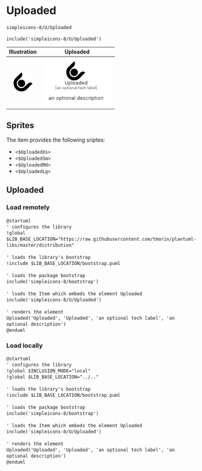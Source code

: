 # Uploaded


```text
simpleicons-8/U/Uploaded
```

```text
include('simpleicons-8/U/Uploaded')
```



| Illustration | Uploaded |
| :---: | :---: |
| ![illustration for Illustration](../../simpleicons-8/U/Uploaded.png) | ![illustration for Uploaded](../../simpleicons-8/U/Uploaded.Local.png) |



## Sprites
The item provides the following sriptes:

- `<$UploadedXs>`
- `<$UploadedSm>`
- `<$UploadedMd>`
- `<$UploadedLg>`





## Uploaded

### Load remotely
```plantuml
@startuml
' configures the library
!global $LIB_BASE_LOCATION="https://raw.githubusercontent.com/tmorin/plantuml-libs/master/distribution"

' loads the library's bootstrap
!include $LIB_BASE_LOCATION/bootstrap.puml

' loads the package bootstrap
include('simpleicons-8/bootstrap')

' loads the Item which embeds the element Uploaded
include('simpleicons-8/U/Uploaded')

' renders the element
Uploaded('Uploaded', 'Uploaded', 'an optional tech label', 'an optional description')
@enduml
```

### Load locally
```plantuml
@startuml
' configures the library
!global $INCLUSION_MODE="local"
!global $LIB_BASE_LOCATION="../.."

' loads the library's bootstrap
!include $LIB_BASE_LOCATION/bootstrap.puml

' loads the package bootstrap
include('simpleicons-8/bootstrap')

' loads the Item which embeds the element Uploaded
include('simpleicons-8/U/Uploaded')

' renders the element
Uploaded('Uploaded', 'Uploaded', 'an optional tech label', 'an optional description')
@enduml
```

